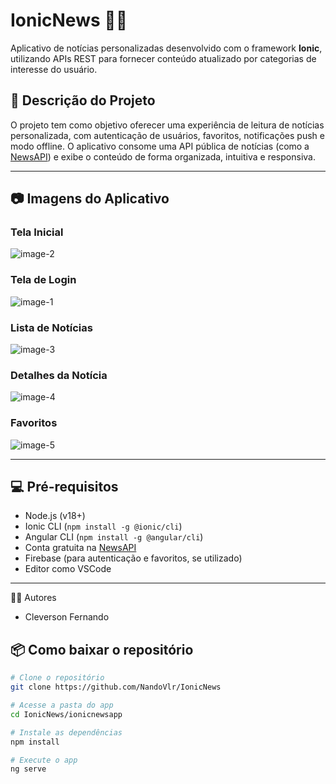 # IonicNews 📱📰

Aplicativo de notícias personalizadas desenvolvido com o framework **Ionic**, utilizando APIs REST para fornecer conteúdo atualizado por categorias de interesse do usuário.

## 🧠 Descrição do Projeto

O projeto tem como objetivo oferecer uma experiência de leitura de notícias personalizada, com autenticação de usuários, favoritos, notificações push e modo offline. O aplicativo consome uma API pública de notícias (como a [NewsAPI](https://newsapi.org)) e exibe o conteúdo de forma organizada, intuitiva e responsiva.

---

## 📷 Imagens do Aplicativo

### Tela Inicial
![image-2](https://github.com/user-attachments/assets/95907d7d-8fce-424e-8c05-564eac52fccd)



### Tela de Login
![image-1](https://github.com/user-attachments/assets/2e2f36e0-9c56-4d0a-87d4-881764610165)


### Lista de Notícias
![image-3](https://github.com/user-attachments/assets/89b5c944-55b4-4204-8bb7-1c8dcea63415)


### Detalhes da Notícia
![image-4](https://github.com/user-attachments/assets/54d26ef9-f4f8-43a2-9e5c-48edcfc228b0)


### Favoritos
![image-5](https://github.com/user-attachments/assets/f62978a6-96a4-44de-a141-ed7caefc9fef)


---

## 💻 Pré-requisitos

- Node.js (v18+)
- Ionic CLI (`npm install -g @ionic/cli`)
- Angular CLI (`npm install -g @angular/cli`)
- Conta gratuita na [NewsAPI](https://newsapi.org/)
- Firebase (para autenticação e favoritos, se utilizado)
- Editor como VSCode


---
👨‍💻 Autores
- Cleverson Fernando

## 📦 Como baixar o repositório

```bash
# Clone o repositório
git clone https://github.com/NandoVlr/IonicNews

# Acesse a pasta do app
cd IonicNews/ionicnewsapp

# Instale as dependências
npm install

# Execute o app
ng serve
